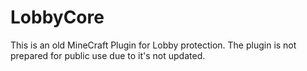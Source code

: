 # LobbyCore
This is an old MineCraft Plugin for Lobby protection. The plugin is not prepared for public use due to it's not updated.
